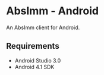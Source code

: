 AbsImm - Android
================

An AbsImm client for Android.


Requirements
------------

* Android Studio 3.0
* Android 4.1 SDK
